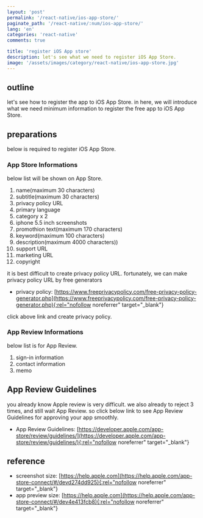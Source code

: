 ```yaml
---
layout: 'post'
permalink: '/react-native/ios-app-store/'
paginate_path: '/react-native/:num/ios-app-store/'
lang: 'en'
categories: 'react-native'
comments: true

title: 'register iOS App store'
description: let's see what we need to register iOS App Store.
image: '/assets/images/category/react-native/ios-app-store.jpg'
---
```




## outline
let's see how to register the app to iOS App Store. in here, we will introduce what we need minimum information to register the free app to iOS App Store.

## preparations
below is required to register iOS App Store.

### App Store Informations
below list will be shown on App Store.

1. name(maximum 30 characters)
1. subtitle(maximum 30 characters)
1. privacy policy URL
1. primary language
1. category x 2
1. iphone 5.5 inch screenshots
1. promothion text(maximum 170 characters)
1. keyword(maximum 100 characters)
1. description(maximum 4000 characters))
1. support URL
1. marketing URL
1. copyright

it is best difficult to create privacy policy URL. fortunately, we can make privacy policy URL by free generators

- privacy policy: [https://www.freeprivacypolicy.com/free-privacy-policy-generator.php](https://www.freeprivacypolicy.com/free-privacy-policy-generator.php){:rel="nofollow noreferrer" target="_blank"}

click above link and create privacy policy.

### App Review Informations
below list is for App Review.

1. sign-in information
1. contact information
1. memo

## App Review Guidelines
you already know Apple review is very difficult. we also already to reject 3 times, and still wait App Review. so click below link to see App Review Guidelines for approving your app smoothly.

- App Review Guidelines: [https://developer.apple.com/app-store/review/guidelines/](https://developer.apple.com/app-store/review/guidelines/){:rel="nofollow noreferrer" target="_blank"}

## reference
- screenshot size: [https://help.apple.com](https://help.apple.com/app-store-connect/#/devd274dd925){:rel="nofollow noreferrer" target="_blank"}
- app preview size: [https://help.apple.com](https://help.apple.com/app-store-connect/#/dev4e413fcb8){:rel="nofollow noreferrer" target="_blank"}
